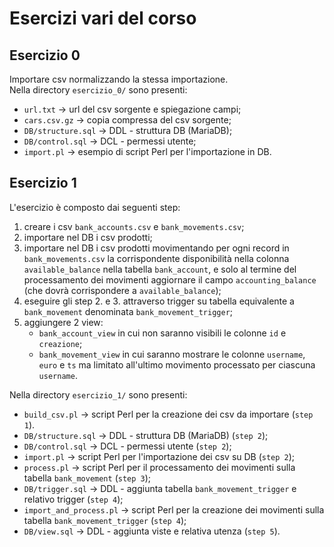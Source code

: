 # Esercizi vari del corso

## Esercizio 0

Importare csv normalizzando la stessa importazione.\
Nella directory `esercizio_0/` sono presenti:

- `url.txt` -> url del csv sorgente e spiegazione campi;
- `cars.csv.gz` -> copia compressa del csv sorgente;
- `DB/structure.sql` -> DDL - struttura DB (MariaDB);
- `DB/control.sql` -> DCL - permessi utente;
- `import.pl` -> esempio di script Perl per l'importazione in DB.

## Esercizio 1

L'esercizio è composto dai seguenti step:

1. creare i csv `bank_accounts.csv` e `bank_movements.csv`;
2. importare nel DB i csv prodotti;
3. importare nel DB i csv prodotti movimentando per ogni record in `bank_movements.csv` la corrispondente disponibilità nella colonna `available_balance` nella tabella `bank_account`, e solo al termine del processamento dei movimenti aggiornare il campo `accounting_balance` (che dovrà corrispondere a `available_balance`);
4. eseguire gli step 2. e 3. attraverso trigger su tabella equivalente a `bank_movement` denominata `bank_movement_trigger`;
5. aggiungere 2 view:
    - `bank_account_view` in cui non saranno visibili le colonne `id` e `creazione`;
    - `bank_movement_view` in cui saranno mostrare le colonne `username`, `euro` e `ts` ma limitato all'ultimo movimento processato per ciascuna `username`.

Nella directory `esercizio_1/` sono presenti:

- `build_csv.pl` -> script Perl per la creazione dei csv da importare (`step 1`).
- `DB/structure.sql` -> DDL - struttura DB (MariaDB) (`step 2`);
- `DB/control.sql` -> DCL - permessi utente (`step 2`);
- `import.pl` -> script Perl per l'importazione dei csv su DB (`step 2`);
- `process.pl` -> script Perl per il processamento dei movimenti sulla tabella `bank_movement` (`step 3`);
- `DB/trigger.sql` -> DDL - aggiunta tabella `bank_movement_trigger` e relativo trigger (`step 4`);
- `import_and_process.pl` -> script Perl per la creazione dei movimenti sulla tabella `bank_movement_trigger` (`step 4`);
- `DB/view.sql` -> DDL - aggiunta viste e relativa utenza (`step 5`).

